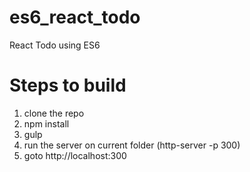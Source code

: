 # es6_react_todo
React Todo using ES6

# Steps to build
1. clone the repo
2. npm install
3. gulp
4. run the server on current folder (http-server -p 300)
5. goto http://localhost:300
